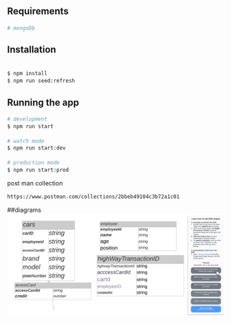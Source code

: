 


## Requirements
```bash
# mongoDb

```

## Installation

```bash

$ npm install
$ npm run seed:refresh

```

## Running the app

```bash
# development
$ npm run start

# watch mode
$ npm run start:dev

# production mode
$ npm run start:prod
```

post man collection

```bash
https://www.postman.com/collections/2bbeb49104c3b72a1c01
```
##diagrams
![Alt text](cars-employee-task.jpeg?raw=true "Title")